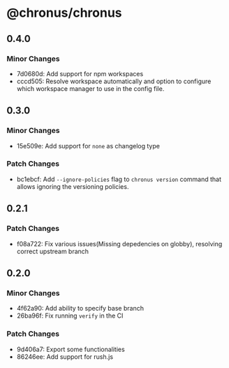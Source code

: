 # @chronus/chronus

## 0.4.0

### Minor Changes

- 7d0680d: Add support for npm workspaces
- cccd505: Resolve workspace automatically and option to configure which workspace manager to use in the config file.

## 0.3.0

### Minor Changes

- 15e509e: Add support for `none` as changelog type

### Patch Changes

- bc1ebcf: Add `--ignore-policies` flag to `chronus version` command that allows ignoring the versioning policies.

## 0.2.1

### Patch Changes

- f08a722: Fix various issues(Missing depedencies on globby), resolving correct upstream branch

## 0.2.0

### Minor Changes

- 4f62a90: Add ability to specify base branch
- 26ba96f: Fix running `verify` in the CI

### Patch Changes

- 9d406a7: Export some functionalities
- 86246ee: Add support for rush.js
